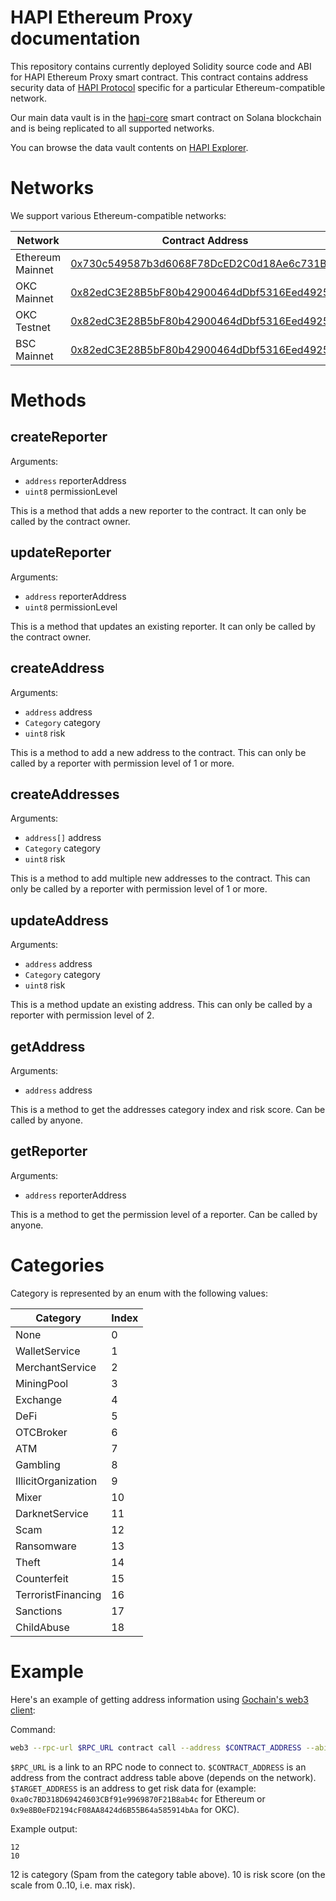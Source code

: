 # HAPI Ethereum Proxy documentation

This repository contains currently deployed Solidity source code and ABI for HAPI Ethereum Proxy smart contract. This contract contains address security data of [HAPI Protocol](https://hapi.one/) specific for a particular Ethereum-compatible network.

Our main data vault is in the [hapi-core](https://github.com/HAPIprotocol/hapi-core) smart contract on Solana blockchain and is being replicated to all supported networks.

You can browse the data vault contents on [HAPI Explorer](https://explorer.hapi.one/).

# Networks

We support various Ethereum-compatible networks:

| Network | Contract Address |
|---------|------------------|
| Ethereum Mainnet | [0x730c549587b3d6068F78DcED2C0d18Ae6c731B02](https://etherscan.io/address/0x730c549587b3d6068F78DcED2C0d18Ae6c731B02) |
| OKC Mainnet | [0x82edC3E28B5bF80b42900464dDbf5316Eed49258](https://www.oklink.com/en/okc/address/0x82edC3E28B5bF80b42900464dDbf5316Eed49258) |
| OKC Testnet | [0x82edC3E28B5bF80b42900464dDbf5316Eed49258](https://www.oklink.com/en/okc-test/address/0x82edC3E28B5bF80b42900464dDbf5316Eed49258) |
| BSC Mainnet | [0x82edC3E28B5bF80b42900464dDbf5316Eed49258](https://bscscan.com/address/0x82edC3E28B5bF80b42900464dDbf5316Eed49258) |

# Methods

## createReporter

Arguments:
- `address` reporterAddress
- `uint8` permissionLevel

This is a method that adds a new reporter to the contract. It can only be called by the contract owner.

## updateReporter

Arguments:
- `address` reporterAddress
- `uint8` permissionLevel

This is a method that updates an existing reporter. It can only be called by the contract owner.

## createAddress

Arguments:
- `address` address
- `Category` category
- `uint8` risk

This is a method to add a new address to the contract. This can only be called by a reporter with permission level of 1 or more.

## createAddresses

Arguments:
- `address[]` address
- `Category` category
- `uint8` risk

This is a method to add multiple new addresses to the contract. This can only be called by a reporter with permission level of 1 or more.

## updateAddress

Arguments:
- `address` address
- `Category` category
- `uint8` risk

This is a method update an existing address. This can only be called by a reporter with permission level of 2.

## getAddress

Arguments:
- `address` address

This is a method to get the addresses category index and risk score. Can be called by anyone.

## getReporter

Arguments:
- `address` reporterAddress

This is a method to get the permission level of a reporter. Can be called by anyone.

# Categories

Category is represented by an enum with the following values:

| Category | Index |
|----------|-------|
| None | 0 |
| WalletService | 1 |
| MerchantService | 2 |
| MiningPool | 3 |
| Exchange | 4 |
| DeFi | 5 |
| OTCBroker | 6 |
| ATM | 7 |
| Gambling | 8 |
| IllicitOrganization | 9 |
| Mixer | 10 |
| DarknetService | 11 |
| Scam | 12 |
| Ransomware | 13 |
| Theft | 14 |
| Counterfeit | 15 |
| TerroristFinancing | 16 |
| Sanctions | 17 |
| ChildAbuse | 18 |

# Example

Here's an example of getting address information using [Gochain's web3 client](https://github.com/gochain/web3):

Command:
```sh
web3 --rpc-url $RPC_URL contract call --address $CONTRACT_ADDRESS --abi HapiProxy.abi --function getAddress $TARGET_ADDRESS
```

`$RPC_URL` is a link to an RPC node to connect to. `$CONTRACT_ADDRESS` is an address from the contract address table above (depends on the network). `$TARGET_ADDRESS` is an address to get risk data for (example: `0xa0c7BD318D69424603CBf91e9969870F21B8ab4c` for Ethereum or `0x9e8B0eFD2194cF08AA8424d6B55B64a585914bAa` for OKC).

Example output:
```
12
10
```

12 is category (Spam from the category table above). 10 is risk score (on the scale from 0..10, i.e. max risk).
